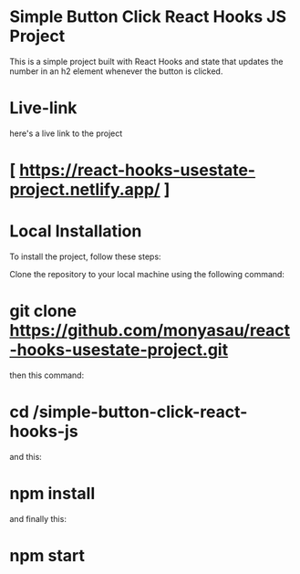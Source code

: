 # Simple Button Click React Hooks JS Project
This is a simple project built with React Hooks and state that updates the number in an h2 element whenever the button is clicked.

# Live-link
here's a live link to the project
# [ https://react-hooks-usestate-project.netlify.app/ ]

# Local Installation
To install the project, follow these steps:

Clone the repository to your local machine using the following command:
# git clone https://github.com/monyasau/react-hooks-usestate-project.git
then this command:
# cd /simple-button-click-react-hooks-js
and this:
# npm install
and finally this:
# npm start

